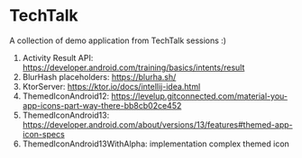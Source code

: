 # TechTalk

A collection of demo application from TechTalk sessions :)


1. Activity Result API: https://developer.android.com/training/basics/intents/result
2. BlurHash placeholders: https://blurha.sh/
3. KtorServer: https://ktor.io/docs/intellij-idea.html
4. ThemedIconAndroid12: https://levelup.gitconnected.com/material-you-app-icons-part-way-there-bb8cb02ce452
5. ThemedIconAndroid13: https://developer.android.com/about/versions/13/features#themed-app-icon-specs
6. ThemedIconAndroid13WithAlpha: implementation complex themed icon 
